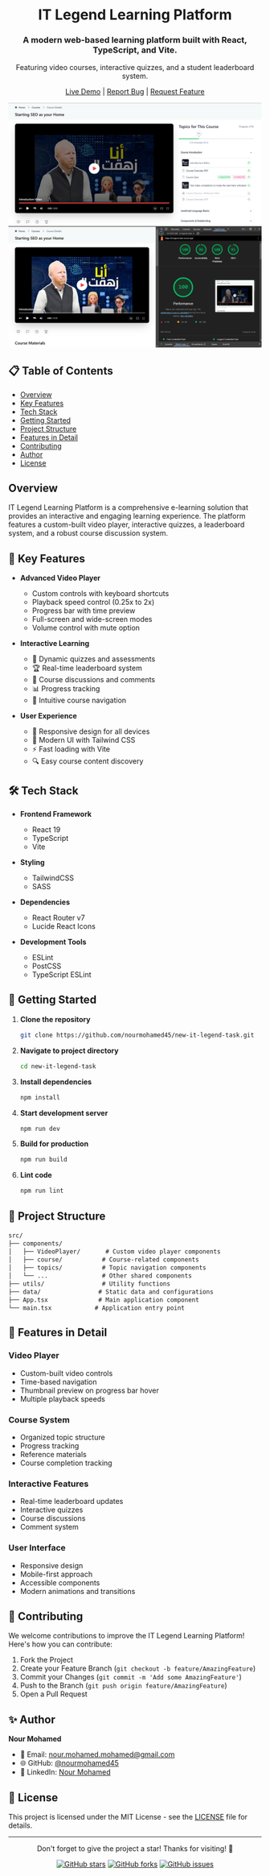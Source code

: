 
<div align="center">
  <h1>IT Legend Learning Platform</h1>
  <h3>A modern web-based learning platform built with React, TypeScript, and Vite.</h3>
  <p>Featuring video courses, interactive quizzes, and a student leaderboard system.</p>

  [Live Demo](https://it-legend-task.vercel.app/) | [Report Bug](https://github.com/nourmohamed45/new-it-legend-task-main/issues) | [Request Feature](https://github.com/nourmohamed45/new-it-legend-task-main/issues)
</div>


![App Screenshot](./public/app-screenshot.png)
![App Performance Screenshot](./public/performance-screenshot.png)

## 📋 Table of Contents
- [Overview](#overview)
- [Key Features](#-key-features)
- [Tech Stack](#-tech-stack)
- [Getting Started](#-getting-started)
- [Project Structure](#-project-structure)
- [Features in Detail](#-features-in-detail)
- [Contributing](#-contributing)
- [Author](#-author)
- [License](#-license)

## Overview

IT Legend Learning Platform is a comprehensive e-learning solution that provides an interactive and engaging learning experience. The platform features a custom-built video player, interactive quizzes, a leaderboard system, and a robust course discussion system.

## 🚀 Key Features

- **Advanced Video Player**
  - Custom controls with keyboard shortcuts
  - Playback speed control (0.25x to 2x)
  - Progress bar with time preview
  - Full-screen and wide-screen modes
  - Volume control with mute option

- **Interactive Learning**
  - 📝 Dynamic quizzes and assessments
  - 🏆 Real-time leaderboard system
  - 💬 Course discussions and comments
  - 📊 Progress tracking
  - 📑 Intuitive course navigation

- **User Experience**
  - 📱 Responsive design for all devices
  - 🎨 Modern UI with Tailwind CSS
  - ⚡ Fast loading with Vite
  - 🔍 Easy course content discovery

## 🛠️ Tech Stack

- **Frontend Framework**
  - React 19
  - TypeScript
  - Vite

- **Styling**
  - TailwindCSS
  - SASS

- **Dependencies**
  - React Router v7
  - Lucide React Icons

- **Development Tools**
  - ESLint
  - PostCSS
  - TypeScript ESLint

## 🚦 Getting Started

1. **Clone the repository**
   ```bash
   git clone https://github.com/nourmohamed45/new-it-legend-task.git
   ```

2. **Navigate to project directory**
   ```bash
   cd new-it-legend-task
   ```

3. **Install dependencies**
   ```bash
   npm install
   ```

4. **Start development server**
   ```bash
   npm run dev
   ```

5. **Build for production**
   ```bash
   npm run build
   ```

6. **Lint code**
   ```bash
   npm run lint
   ```

## 📁 Project Structure

```
src/
├── components/
│   ├── VideoPlayer/       # Custom video player components
│   ├── course/           # Course-related components
│   ├── topics/           # Topic navigation components
│   └── ...               # Other shared components
├── utils/                # Utility functions
├── data/                # Static data and configurations
├── App.tsx              # Main application component
└── main.tsx            # Application entry point
```

## 🎯 Features in Detail

### Video Player
- Custom-built video controls
- Time-based navigation
- Thumbnail preview on progress bar hover
- Multiple playback speeds

### Course System
- Organized topic structure
- Progress tracking
- Reference materials
- Course completion tracking

### Interactive Features
- Real-time leaderboard updates
- Interactive quizzes
- Course discussions
- Comment system

### User Interface
- Responsive design
- Mobile-first approach
- Accessible components
- Modern animations and transitions

## 🤝 Contributing

We welcome contributions to improve the IT Legend Learning Platform! Here's how you can contribute:

1. Fork the Project
2. Create your Feature Branch (`git checkout -b feature/AmazingFeature`)
3. Commit your Changes (`git commit -m 'Add some AmazingFeature'`)
4. Push to the Branch (`git push origin feature/AmazingFeature`)
5. Open a Pull Request

## ✨ Author

**Nour Mohamed**
- 📧 Email: nour.mohamed.mohamed@gmail.com
- 🌐 GitHub: [@nourmohamed45](https://github.com/nourmohamed45)
- 💼 LinkedIn: [Nour Mohamed](https://www.linkedin.com/in/nour-mohamed-204549268/)

## 📄 License

This project is licensed under the MIT License - see the [LICENSE](LICENSE) file for details.

---

<div align="center">
  <p>Don't forget to give the project a star! Thanks for visiting! 🌟</p>
  
  [![GitHub stars](https://img.shields.io/github/stars/nourmohamed45/new-it-legend-task-main)](https://github.com/nourmohamed45/new-it-legend-task-main/stargazers)
  [![GitHub forks](https://img.shields.io/github/forks/nourmohamed45/new-it-legend-task-main)](https://github.com/nourmohamed45/new-it-legend-task-main/network)
  [![GitHub issues](https://img.shields.io/github/issues/nourmohamed45/new-it-legend-task-main)](https://github.com/nourmohamed45/new-it-legend-task-main/issues)
</div>
